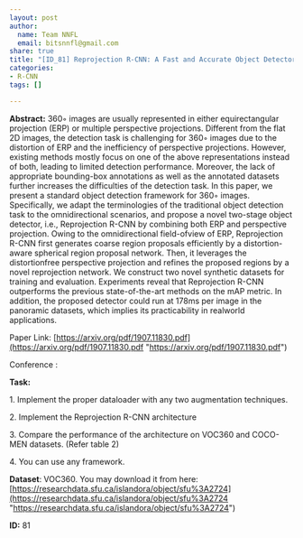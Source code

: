 ```yaml
---
layout: post
author:
  name: Team NNFL
  email: bitsnnfl@gmail.com
share: true
title: "[ID_81] Reprojection R-CNN: A Fast and Accurate Object Detector for 360◦ Images"
categories:
- R-CNN
tags: []

---
```

**Abstract:** 360◦ images are usually represented in either equirectangular projection (ERP) or multiple perspective projections. Different from the flat 2D images, the detection task is challenging for 360◦ images due to the distortion of ERP and the inefficiency of perspective projections. However, existing methods mostly focus on one of the above representations instead of both, leading to limited detection performance. Moreover, the lack of appropriate bounding-box annotations as well as the annotated datasets further increases the difficulties of the detection task. In this paper, we present a standard object detection framework for 360◦ images. Specifically, we adapt the terminologies of the traditional object detection task to the omnidirectional scenarios, and propose a novel two-stage object detector, i.e., Reprojection R-CNN by combining both ERP and perspective projection. Owing to the omnidirectional field-ofview of ERP, Reprojection R-CNN first generates coarse region proposals efficiently by a distortion-aware spherical region proposal network. Then, it leverages the distortionfree perspective projection and refines the proposed regions by a novel reprojection network. We construct two novel synthetic datasets for training and evaluation. Experiments reveal that Reprojection R-CNN outperforms the previous state-of-the-art methods on the mAP metric. In addition, the proposed detector could run at 178ms per image in the panoramic datasets, which implies its practicability in realworld applications.

Paper Link: [https://arxiv.org/pdf/1907.11830.pdf](https://arxiv.org/pdf/1907.11830.pdf "https://arxiv.org/pdf/1907.11830.pdf")

Conference :

**Task:**

1\. Implement the proper dataloader with any two augmentation techniques.

2\. Implement the Reprojection R-CNN architecture

3\. Compare the performance of the architecture on VOC360 and COCO-MEN datasets. (Refer table 2)

4\. You can use any framework.

**Dataset**: VOC360. You may download it from here: [https://researchdata.sfu.ca/islandora/object/sfu%3A2724](https://researchdata.sfu.ca/islandora/object/sfu%3A2724 "https://researchdata.sfu.ca/islandora/object/sfu%3A2724")

**ID:** 81